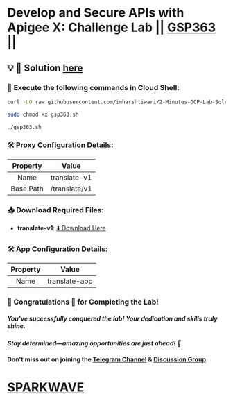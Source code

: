 # Develop and Secure APIs with Apigee X: Challenge Lab || [GSP363](https://www.cloudskillsboost.google/focuses/32171?parent=catalog) ||

## 💡 🔑 Solution [here](https://www.youtube.com/@sparkwave.01)

### 🚀 **Execute the following commands in Cloud Shell:**

```bash
curl -LO raw.githubusercontent.com/imharshtiwari/2-Minutes-GCP-Lab-Solutions/refs/heads/main/Develop%20and%20Secure%20APIs%20with%20Apigee%20X%20Challenge%20Lab/gsp363.sh

sudo chmod +x gsp363.sh

./gsp363.sh
```

### 🛠️ **Proxy Configuration Details:**  

| **Property**   | **Value**     |  
| :------------: | :------------: |  
| Name           | translate-v1   |  
| Base Path      | /translate/v1  |

### 📥 **Download Required Files:**  

- **translate-v1**: [⬇️ Download Here](https://drive.google.com/uc?export=download&id=1IxJMjqAJ-FVKWOdg2HnJ79wY7BBlbjbJ)

### 🛠️ **App Configuration Details:**  

| **Property**   | **Value**           |  
| :------------: | :-----------------: |  
| Name           | translate-app       |

### 🐼 Congratulations 🎉 for Completing the Lab!  

##### *You've successfully conquered the lab! Your dedication and skills truly shine.*  

#### *Stay determined—amazing opportunities are just ahead! 🚀*  

#### Don't miss out on joining the [Telegram Channel](https://t.me/sparkwave.01) & [Discussion Group](https://t.me/sparkwave.01chats)  

# [SPARKWAVE](https://www.youtube.com/@sparkwave.01)  
